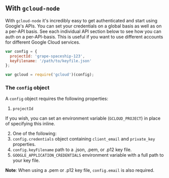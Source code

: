 ## With `gcloud-node`

With `gcloud-node` it's incredibly easy to get authenticated and start using Google's APIs. You can set your credentials on a global basis as well as on a per-API basis. See each individual API section below to see how you can auth on a per-API-basis. This is useful if you want to use different accounts for different Google Cloud services.

```js
var config = {
  projectId: 'grape-spaceship-123',
  keyFilename: '/path/to/keyfile.json'
};

var gcloud = require('gcloud')(config);
```

### The `config` object

A `config` object requires the following properties:

1. `projectId`

  If you wish, you can set an environment variable (`GCLOUD_PROJECT`) in place of specifying this inline.

2. One of the following:
  1. `config.credentials` object containing `client_email` and `private_key` properties.
  2. `config.keyFilename` path to a .json, .pem, or .p12 key file.
  3. `GOOGLE_APPLICATION_CREDENTIALS` environment variable with a full path to your key file.

**Note**: When using a .pem or .p12 key file, `config.email` is also required.

[dev-console]: https://console.developers.google.com/project
[gce-how-to]: https://cloud.google.com/compute/docs/authentication#using
